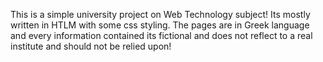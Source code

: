 This is a simple university project on Web Technology subject!
Its mostly written in HTLM with some css styling. The pages are in Greek language and every information contained its fictional and does not reflect to a real institute and should not be relied upon!
